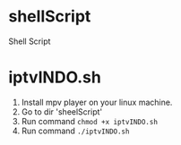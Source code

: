 # shellScript
Shell Script 

# iptvINDO.sh
1. Install mpv player on your linux machine.
2. Go to dir 'sheelScript'
3. Run command `chmod +x iptvINDO.sh`
4. Run command `./iptvINDO.sh`
